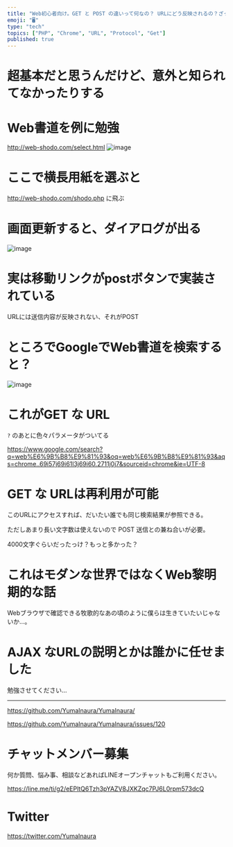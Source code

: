 ```yaml
---
title: "Web初心者向け。GET と POST の違いって何なの？ URLにどう反映されるの？ざっくり説明。"
emoji: "🖥"
type: "tech"
topics: ["PHP", "Chrome", "URL", "Protocol", "Get"]
published: true
---
```


# 超基本だと思うんだけど、意外と知られてなかったりする

# Web書道を例に勉強

http://web-shodo.com/select.html
![image](https://user-images.githubusercontent.com/13635059/50570157-1a251d80-0dc1-11e9-824d-1f3e023fc345.png)

# ここで横長用紙を選ぶと

http://web-shodo.com/shodo.php に飛ぶ

# 画面更新すると、ダイアログが出る


![image](https://user-images.githubusercontent.com/13635059/50570160-3628bf00-0dc1-11e9-930f-7a9f71f76e10.png)


# 実は移動リンクがpostボタンで実装されている

URLには送信内容が反映されない、それがPOST

# ところでGoogleでWeb書道を検索すると？

![image](https://user-images.githubusercontent.com/13635059/50570162-683a2100-0dc1-11e9-8e36-1815f7eb8fd7.png)


# これがGET な URL

`?` のあとに色々パラメータがついてる

https://www.google.com/search?q=web%E6%9B%B8%E9%81%93&oq=web%E6%9B%B8%E9%81%93&aqs=chrome..69i57j69i61l3j69i60.2711j0j7&sourceid=chrome&ie=UTF-8


# GET な URLは再利用が可能

このURLにアクセスすれば、だいたい誰でも同じ検索結果が参照できる。

ただしあまり長い文字数は使えないので POST 送信との兼ね合いが必要。

4000文字ぐらいだったっけ？もっと多かった？

# これはモダンな世界ではなくWeb黎明期的な話

Webブラウザで確認できる牧歌的なあの頃のように僕らは生きていたいじゃないか…。

# AJAX なURLの説明とかは誰かに任せました

勉強させてください…


---

https://github.com/YumaInaura/YumaInaura/

https://github.com/YumaInaura/YumaInaura/issues/120








<!-- Update From Qiita API -->

# チャットメンバー募集


何か質問、悩み事、相談などあればLINEオープンチャットもご利用ください。

https://line.me/ti/g2/eEPltQ6Tzh3pYAZV8JXKZqc7PJ6L0rpm573dcQ





# Twitter


https://twitter.com/YumaInaura


<!-- Update From Qiita API -->


